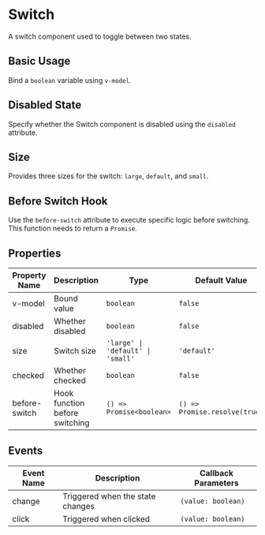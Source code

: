 # Switch

A switch component used to toggle between two states.

## Basic Usage

Bind a `boolean` variable using `v-model`.

<demo vue="../demo/switch/basic.vue" github="https://github.com/Onion-L/onionl-ui/tree/main/packages/components/switch"/>

## Disabled State

Specify whether the Switch component is disabled using the `disabled` attribute.

<demo vue="../demo/switch/disabled.vue" github="https://github.com/Onion-L/onionl-ui/tree/main/packages/components/switch"/>

## Size

Provides three sizes for the switch: `large`, `default`, and `small`.

<demo vue="../demo/switch/size.vue" github="https://github.com/Onion-L/onionl-ui/tree/main/packages/components/switch"/>

## Before Switch Hook

Use the `before-switch` attribute to execute specific logic before switching. This function needs to return a `Promise`.

<demo vue="../demo/switch/before.vue" github="https://github.com/Onion-L/onionl-ui/tree/main/packages/components/switch"/>

## Properties

| Property Name | Description | Type | Default Value |
|---------------|-------------|------|---------------|
| v-model | Bound value | `boolean` | `false` |
| disabled | Whether disabled | `boolean` | `false` |
| size | Switch size | `'large' \| 'default' \| 'small'` | `'default'` |
| checked | Whether checked | `boolean` | `false` |
| before-switch | Hook function before switching | `() => Promise<boolean>` | `() => Promise.resolve(true)` |

## Events

| Event Name | Description | Callback Parameters |
|------------|-------------|---------------------|
| change | Triggered when the state changes | `(value: boolean)` |
| click | Triggered when clicked | `(value: boolean)` |
